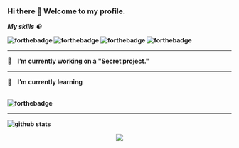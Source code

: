 ### Hi there 👋 Welcome to my profile.

<b><i> My skills ☯️ </i><b/>
<br>

 ![forthebadge](https://img.shields.io/badge/html-%23239120.svg?&style=for-the-badge&logo=html5)
 ![forthebadge](https://img.shields.io/badge/css-%23239120.svg?&style=for-the-badge&logo=CSS3)
 ![forthebadge](https://img.shields.io/badge/JavaScript-%23239120.svg?&style=for-the-badge&logo=JavaScript)
 ![forthebadge](https://img.shields.io/badge/bootstrap-%23239120.svg?&style=for-the-badge&logo=bootstrap)
<hr style="height:2px;border-width:0;color:gray;background-color:gray">
🔭&nbsp; &nbsp; I’m currently working on a "Secret project."  
<hr style="height:2px;border-width:0;color:gray;background-color:gray">
🌱&nbsp; &nbsp; I’m currently learning 
<br>
<br>


![forthebadge](https://img.shields.io/badge/python-%23239120.svg?&style=for-the-badge&logo=python)

<hr style="height:2px;border-width:0;color:gray;background-color:gray">

![github stats](https://github-readme-stats.vercel.app/api?username=Zyash&show_icons=true&&hide_border=true&title_color=#FF4B8A&icon_color=ff4b8a)

<p align='center'>
<img align='center' src="thttps://visitor-badge.glitch.me/badge?page_id=erlanlucio.visitor-badge">
 <p/>
 

<!--
**Zyash/Zyash** is a ✨ _special_ ✨ repository because its `README.md` (this file) appears on your GitHub profile.

Here are some ideas to get you started:

- 🔭 I’m currently working on ...
- 🌱 I’m currently learning ...
- 👯 I’m looking to collaborate on ...
- 🤔 I’m looking for help with ...
- 💬 Ask me about ...
- 📫 How to reach me: ...
- 😄 Pronouns: ...
- ⚡ Fun fact: ...
-->

